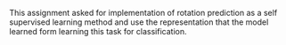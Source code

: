 This assignment asked for implementation of rotation prediction as a self supervised learning method and use the representation that the model learned form learning this
task for classification.